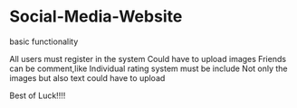 # Social-Media-Website

basic functionality

All users must  register in the system
Could have to upload images 
Friends can be comment,like
Individual rating system must be include
Not only the images but also text could have to upload

Best of Luck!!!!